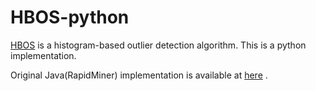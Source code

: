 # HBOS-python
[HBOS](https://www.dfki.de/KI2012/PosterDemoTrack/ki2012pd13.pdf) is a histogram-based outlier detection algorithm. This is a python implementation.

Original Java(RapidMiner) implementation is available at [here](https://github.com/Markus-Go/rapidminer-anomalydetection) .
